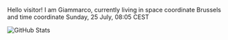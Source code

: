 Hello visitor! I am Giammarco, currently living in space coordinate Brussels and time coordinate Sunday, 25 July, 08:05 CEST

![GitHub Stats](https://github-readme-stats.vercel.app/api?username=grcasanova)
